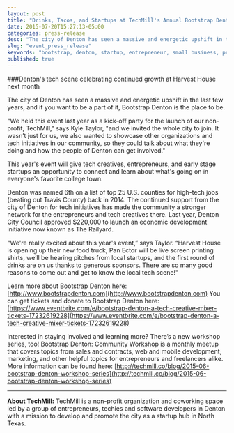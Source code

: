 ```yaml
---
layout: post
title: "Drinks, Tacos, and Startups at TechMill's Annual Bootstrap Denton Event"
date: 2015-07-20T15:27:13-05:00
categories: press-release
desc: "The city of Denton has seen a massive and energetic upshift in the last few years, and if you want to be a part of it, Bootstrap Denton is the place to be. "
slug: "event_press_release"
keywords: "bootstrap, denton, startup, entrepreneur, small business, press release, drinks, tacos, free, food trucks, harvest house"
published: true
---
```



###Denton's tech scene celebrating continued growth at Harvest House next month

The city of Denton has seen a massive and energetic upshift in the last few years, and if you want to be a part of it, Bootstrap Denton is the place to be.


"We held this event last year as a kick-off party for the launch of our non-profit, TechMill," says Kyle Taylor, "and we invited the whole city to join. It wasn’t just for us, we also wanted to showcase other organizations and tech initiatives in our community, so they could talk about what they're doing and how the people of Denton can get involved."


This year's event will give tech creatives, entrepreneurs, and early stage startups an opportunity to connect and learn about what's going on in everyone's favorite college town.


Denton was named 6th on a list of top 25 U.S. counties for high-tech jobs (beating out Travis County) back in 2014. The continued support from the city of Denton for tech initiatives has made the community a stronger network for the entrepreneurs and tech creatives there. Last year, Denton City Council approved $220,000 to launch an economic development initiative now known as The Railyard.


"We're really excited about this year's event,” says Taylor. “Harvest House is opening up their new food truck, Pan Ector will be live screen printing shirts, we’ll be hearing pitches from local startups, and the first round of drinks are on us thanks to generous sponsors. There are so many good reasons to come out and get to know the local tech scene!"


Learn more about Bootstrap Denton here: [http://www.bootstrapdenton.com](http://www.bootstrapdenton.com)
You can get tickets and donate to Bootstrap Denton here: [https://www.eventbrite.com/e/bootstrap-denton-a-tech-creative-mixer-tickets-17232619228](https://www.eventbrite.com/e/bootstrap-denton-a-tech-creative-mixer-tickets-17232619228)


Interested in staying involved and learning more? There’s a new workshop series, too! Bootstrap Denton: Community Workshop is a monthly meetup that covers topics from sales and contracts, web and mobile development, marketing, and other helpful topics for entrepreneurs and freelancers alike. More information can be found here: [http://techmill.co/blog/2015-06-bootstrap-denton-workshop-series](http://techmill.co/blog/2015-06-bootstrap-denton-workshop-series)
 
<hr>

**About TechMill:** TechMill is a non-profit organization and coworking space led by a group of entrepreneurs, techies and software developers in Denton with a mission to develop and promote the city as a startup hub in North Texas.
